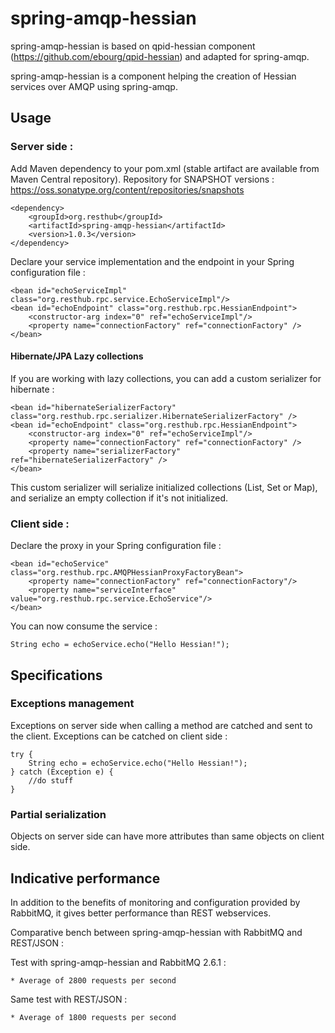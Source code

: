 spring-amqp-hessian
===================

spring-amqp-hessian is based on qpid-hessian component (https://github.com/ebourg/qpid-hessian)
and adapted for spring-amqp.

spring-amqp-hessian is a component helping the creation of Hessian services over AMQP
using spring-amqp.


Usage
-----

### Server side :

Add Maven dependency to your pom.xml (stable artifact are available from Maven Central repository).
Repository for SNAPSHOT versions : https://oss.sonatype.org/content/repositories/snapshots

    <dependency>
        <groupId>org.resthub</groupId>
        <artifactId>spring-amqp-hessian</artifactId>
        <version>1.0.3</version>
    </dependency>

Declare your service implementation and the endpoint in your Spring configuration file :

    <bean id="echoServiceImpl" class="org.resthub.rpc.service.EchoServiceImpl"/>
    <bean id="echoEndpoint" class="org.resthub.rpc.HessianEndpoint">
        <constructor-arg index="0" ref="echoServiceImpl"/>
        <property name="connectionFactory" ref="connectionFactory" />
    </bean>
    
#### Hibernate/JPA Lazy collections

If you are working with lazy collections, you can add a custom serializer for hibernate :

	<bean id="hibernateSerializerFactory" class="org.resthub.rpc.serializer.HibernateSerializerFactory" />
	<bean id="echoEndpoint" class="org.resthub.rpc.HessianEndpoint">
        <constructor-arg index="0" ref="echoServiceImpl"/>
        <property name="connectionFactory" ref="connectionFactory" />
        <property name="serializerFactory" ref="hibernateSerializerFactory" />
    </bean>
    
This custom serializer will serialize initialized collections (List, Set or Map), and serialize an empty collection if it's not initialized.
    

### Client side :

Declare the proxy in your Spring configuration file :

    <bean id="echoService" class="org.resthub.rpc.AMQPHessianProxyFactoryBean">
        <property name="connectionFactory" ref="connectionFactory"/>
        <property name="serviceInterface" value="org.resthub.rpc.service.EchoService"/>
    </bean>

You can now consume the service :

    String echo = echoService.echo("Hello Hessian!");
    

Specifications
--------------

### Exceptions management

Exceptions on server side when calling a method are catched and sent to the client. 
Exceptions can be catched on client side :

    try {
        String echo = echoService.echo("Hello Hessian!");
    } catch (Exception e) {
        //do stuff
    }
    
### Partial serialization

Objects on server side can have more attributes than same objects on client side.

Indicative performance
----------------------

In addition to the benefits of monitoring and configuration provided by RabbitMQ, it gives better performance than REST webservices.

Comparative bench between spring-amqp-hessian with RabbitMQ and REST/JSON :

Test with spring-amqp-hessian and RabbitMQ 2.6.1 :

    * Average of 2800 requests per second
    
Same test with REST/JSON :

    * Average of 1800 requests per second
